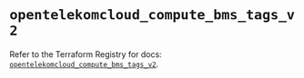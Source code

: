 # `opentelekomcloud_compute_bms_tags_v2`

Refer to the Terraform Registry for docs: [`opentelekomcloud_compute_bms_tags_v2`](https://registry.terraform.io/providers/opentelekomcloud/opentelekomcloud/1.36.4/docs/resources/compute_bms_tags_v2).
